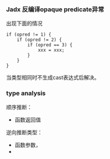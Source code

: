 

### Jadx 反编译opaque predicate异常

出现下面的情况
```
if (opred != 1) {
    if (opred != 2) {
        if (opred == 3) {
            xxx = xxx;
        }
    }
}
```

当类型相同时不生成cast表达式后解决。

### type analysis

顺序推断：
- 函数返回值

逆向推断类型：
- 函数参数，
- 
